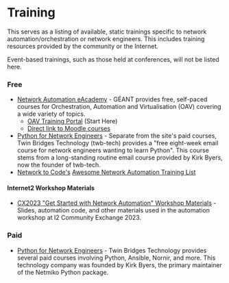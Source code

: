 # Training
This serves as a listing of available, static trainings specific to network automation/orchestration or network engineers. This includes training resources provided by the community or the Internet.

Event-based trainings, such as those held at conferences, will not be listed here.

### Free

- [Network Automation eAcademy](https://wiki.geant.org/display/NETDEV/OAV+Training+Portal) - GÉANT provides free, self-paced courses for Orchestration, Automation and Virtualisation (OAV) covering a wide variety of topics.
  - [OAV Training Portal](https://wiki.geant.org/display/NETDEV/OAV+Training+Portal) (Start Here)
  - [Direct link to Moodle courses](https://e-academy.geant.org/moodle/course/index.php?categoryid=20)
- [Python for Network Engineers](https://pynet.twb-tech.com/free-python-course.html) - Separate from the site's paid courses, Twin Bridges Technology (twb-tech) provides a "free eight-week email course for network engineers wanting to learn Python". This course stems from a long-standing routine email course provided by Kirk Byers, now the founder of twb-tech.
- [Network to Code's](http://www.networktocode.com/community/) [Awesome Network Automation Training List](https://github.com/networktocode/awesome-network-automation)

#### Internet2 Workshop Materials

- [CX2023 "Get Started with Network Automation" Workshop Materials](https://github.com/Internet2/2023-workshop-automation) - Slides, automation code, and other materials used in the automation workshop at I2 Community Exchange 2023.

### Paid

- [Python for Network Engineers](https://pynet.twb-tech.com/network-automation-courses.html) - Twin Bridges Technology provides several paid courses involving Python, Ansible, Nornir, and more. This technology company was founded by Kirk Byers, the primary maintainer of the Netmiko Python package.


